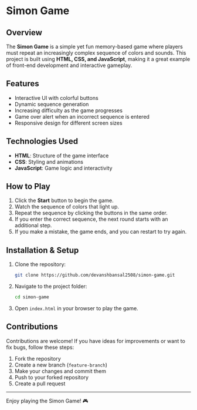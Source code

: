 # Simon Game

## Overview
The **Simon Game** is a simple yet fun memory-based game where players must repeat an increasingly complex sequence of colors and sounds. This project is built using **HTML, CSS, and JavaScript**, making it a great example of front-end development and interactive gameplay.

## Features
- Interactive UI with colorful buttons
- Dynamic sequence generation
- Increasing difficulty as the game progresses
- Game over alert when an incorrect sequence is entered
- Responsive design for different screen sizes

## Technologies Used
- **HTML**: Structure of the game interface
- **CSS**: Styling and animations
- **JavaScript**: Game logic and interactivity

## How to Play
1. Click the **Start** button to begin the game.
2. Watch the sequence of colors that light up.
3. Repeat the sequence by clicking the buttons in the same order.
4. If you enter the correct sequence, the next round starts with an additional step.
5. If you make a mistake, the game ends, and you can restart to try again.

## Installation & Setup
1. Clone the repository:
   ```sh
   git clone https://github.com/devanshbansal2508/simon-game.git
   ```
2. Navigate to the project folder:
   ```sh
   cd simon-game
   ```
3. Open `index.html` in your browser to play the game.

## Contributions
Contributions are welcome! If you have ideas for improvements or want to fix bugs, follow these steps:
1. Fork the repository
2. Create a new branch (`feature-branch`)
3. Make your changes and commit them
4. Push to your forked repository
5. Create a pull request



---
Enjoy playing the Simon Game! 🎮

